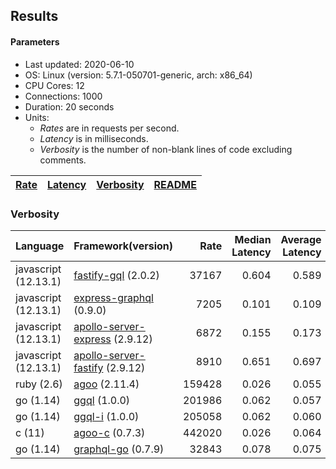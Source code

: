 ## Results

<!-- Result from here -->

#### Parameters
- Last updated: 2020-06-10
- OS: Linux (version: 5.7.1-050701-generic, arch: x86_64)
- CPU Cores: 12
- Connections: 1000
- Duration: 20 seconds
- Units:
  - _Rates_ are in requests per second.
  - _Latency_ is in milliseconds.
  - _Verbosity_ is the number of non-blank lines of code excluding comments.

| [Rate](rates.md) | [Latency](latency.md) | [Verbosity](verbosity.md) | [README](README.md) |
| ---------------- | --------------------- | ------------------------- | ------------------- |

### Verbosity
| Language | Framework(version) | Rate | Median Latency | Average Latency | 90th % | 99th % | Std Dev | Verbosity |
| -------- | ------------------ | ----:| ------------:| ---------------:| ------:| ------:| -------:| ---------:|
| javascript (12.13.1) | [fastify-gql](https://github.com/mcollina/fastify-gql) (2.0.2) | 37167 | 0.604 | 0.589 | 0.647 | 0.664 | 0.07 | **78** |
| javascript (12.13.1) | [express-graphql](https://github.com/graphql/express-graphql) (0.9.0) | 7205 | 0.101 | 0.109 | 0.115 | 0.146 | 0.05 | **78** |
| javascript (12.13.1) | [apollo-server-express](https://github.com/apollographql/apollo-server/tree/master/packages/apollo-server-express) (2.9.12) | 6872 | 0.155 | 0.173 | 0.179 | 0.362 | 0.17 | **94** |
| javascript (12.13.1) | [apollo-server-fastify](https://github.com/apollographql/apollo-server/tree/master/packages/apollo-server-fastify) (2.9.12) | 8910 | 0.651 | 0.697 | 0.774 | 0.799 | 0.09 | **95** |
| ruby (2.6) | [agoo](github.com/ohler55/agoo) (2.11.4) | 159428 | 0.026 | 0.055 | 0.158 | 0.270 | 0.07 | **105** |
| go (1.14) | [ggql](https://github.com/uhn/ggql) (1.0.0) | 201986 | 0.062 | 0.057 | 0.066 | 0.073 | 0.02 | **176** |
| go (1.14) | [ggql-i](https://github.com/uhn/ggql) (1.0.0) | 205058 | 0.062 | 0.060 | 0.068 | 0.088 | 0.02 | **253** |
| c (11) | [agoo-c](github.com/ohler55/agoo-c) (0.7.3) | 442020 | 0.026 | 0.064 | 0.174 | 0.183 | 0.09 | **320** |
| go (1.14) | [graphql-go](https://github.com/graphql-go/graphql) (0.7.9) | 32843 | 0.078 | 0.075 | 0.086 | 0.102 | 0.03 | **378** |
<!-- Result till here -->
